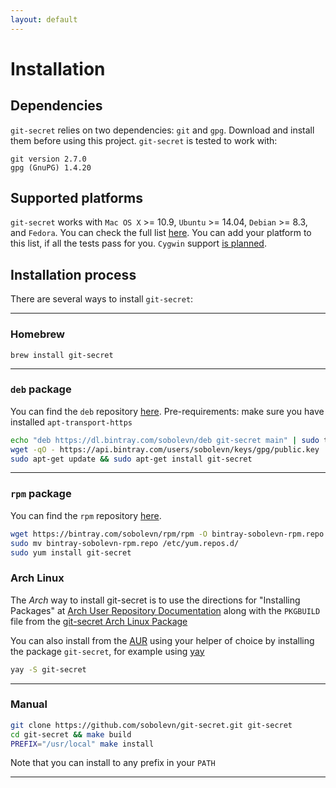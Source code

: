 ```yaml
---
layout: default
---
```


# Installation

## Dependencies

`git-secret` relies on two dependencies: `git` and `gpg`. Download and install them before using this project. `git-secret` is tested to work with:

    git version 2.7.0
    gpg (GnuPG) 1.4.20

## Supported platforms

`git-secret` works with `Mac OS X` >= 10.9, `Ubuntu` >= 14.04, `Debian` >= 8.3, and `Fedora`.
You can check the full list [here](https://travis-ci.org/sobolevn/git-secret).
You can add your platform to this list, if all the tests pass for you.
`Cygwin` support [is planned](https://github.com/sobolevn/git-secret/issues/40).

## Installation process

There are several ways to install `git-secret`:

---

### Homebrew

`brew install git-secret`

---

### `deb` package

You can find the `deb` repository [here](https://bintray.com/sobolevn/deb/git-secret).
Pre-requirements: make sure you have installed `apt-transport-https`

```bash
echo "deb https://dl.bintray.com/sobolevn/deb git-secret main" | sudo tee -a /etc/apt/sources.list
wget -qO - https://api.bintray.com/users/sobolevn/keys/gpg/public.key | sudo apt-key add -
sudo apt-get update && sudo apt-get install git-secret
```

---

### `rpm` package

You can find the `rpm` repository [here](https://bintray.com/sobolevn/rpm/git-secret).

```bash
wget https://bintray.com/sobolevn/rpm/rpm -O bintray-sobolevn-rpm.repo
sudo mv bintray-sobolevn-rpm.repo /etc/yum.repos.d/
sudo yum install git-secret
```

### Arch Linux

The _Arch_ way to install git-secret is to use the directions for
"Installing Packages" at [Arch User Repository Documentation](https://wiki.archlinux.org/index.php/Arch_User_Repository#Installing_packages)
along with the `PKGBUILD` file from the [git-secret Arch Linux Package](https://aur.archlinux.org/packages/git-secret/)

You can also install from the [AUR](https://aur.archlinux.org/) using your helper of choice by
installing the package `git-secret`, for example using [yay](https://github.com/Jguer/yay)

```bash
yay -S git-secret
```

---

### Manual

```bash
git clone https://github.com/sobolevn/git-secret.git git-secret
cd git-secret && make build
PREFIX="/usr/local" make install
```

Note that you can install to any prefix in your `PATH`

---
